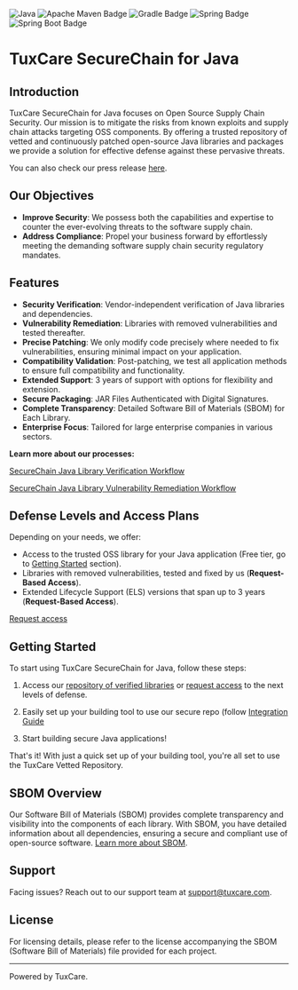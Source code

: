 ![Java](https://img.shields.io/badge/java-%23ED8B00.svg?&logo=openjdk&logoColor=white&style=flat-square)
![Apache Maven Badge](https://img.shields.io/badge/Apache%20Maven-C71A36?logo=apachemaven&logoColor=fff&style=flat-square)
![Gradle Badge](https://img.shields.io/badge/Gradle-02303A?logo=gradle&logoColor=fff&style=flat-square)
![Spring Badge](https://img.shields.io/badge/Spring-6DB33F?logo=spring&logoColor=fff&style=flat-square)
![Spring Boot Badge](https://img.shields.io/badge/Spring%20Boot-6DB33F?logo=springboot&logoColor=fff&style=flat-square)

# TuxCare SecureChain for Java

## Introduction

TuxCare SecureChain for Java focuses on Open Source Supply Chain Security. Our mission is to mitigate the risks from known exploits and supply chain attacks targeting OSS components. By offering a trusted repository of vetted and continuously patched open-source Java libraries and packages we provide a solution for effective defense against these pervasive threats.

You can also check our press release [here](https://tuxcare.com/blog/tuxcare-launches-securechain-for-java-to-bolster-software-supply-chain-security-via-continuously-secured-and-free-repository-service/).

## Our Objectives

-   **Improve Security**: We possess both the capabilities and expertise to counter the ever-evolving threats to the software supply chain.
-   **Address Compliance**: Propel your business forward by effortlessly meeting the demanding software supply chain security regulatory mandates.

## Features

-   **Security Verification**: Vendor-independent verification of Java libraries and dependencies.
-   **Vulnerability Remediation**: Libraries with removed vulnerabilities and tested thereafter.
-   **Precise Patching**: We only modify code precisely where needed to fix vulnerabilities, ensuring minimal impact on your application.
-   **Compatibility Validation**: Post-patching, we test all application methods to ensure full compatibility and functionality.
-   **Extended Support**: 3 years of support with options for flexibility and extension.
-   **Secure Packaging**: JAR Files Authenticated with Digital Signatures.
-   **Complete Transparency**: Detailed Software Bill of Materials (SBOM) for Each Library.
-   **Enterprise Focus**: Tailored for large enterprise companies in various sectors.

**Learn more about our processes:**

[SecureChain Java Library Verification Workflow](details/verification_workflow.md)

[SecureChain Java Library Vulnerability Remediation Workflow](details/vulnerability_remediation_workflow.md)

## **Defense Levels and Access Plans**

Depending on your needs, we offer:

-   Access to the trusted OSS library for your Java application (Free tier, go to [Getting Started](#getting-started) section).
-   Libraries with removed vulnerabilities, tested and fixed by us (**Request-Based Access**).
-   Extended Lifecycle Support (ELS) versions that span up to 3 years (**Request-Based Access**).

[Request access](https://tuxcare.com/securechain-for-java/)

## Getting Started

To start using TuxCare SecureChain for Java, follow these steps:

1.  Access our [repository of verified libraries](http://nexus-repo.corp.cloudlinux.com/#browse/browse:tuxcare_vetted) or [request access](https://tuxcare.com/securechain-for-java/) to the next levels of defense.

2.  Easily set up your building tool to use our secure repo (follow [Integration Guide](details/integration_guide.md)

3.  Start building secure Java applications!

That's it! With just a quick set up of your building tool, you're all set to use the TuxCare Vetted Repository.

## SBOM Overview

Our Software Bill of Materials (SBOM) provides complete transparency and visibility into the components of each library. With SBOM, you have detailed information about all dependencies, ensuring a secure and compliant use of open-source software. [Learn more about SBOM](https://www.cisa.gov/sbom).

## Support

Facing issues? Reach out to our support team at [support@tuxcare.com](mailto:support@example.com).

## License

For licensing details, please refer to the license accompanying the SBOM (Software Bill of Materials) file provided for each project.

* * *

Powered by TuxCare.
